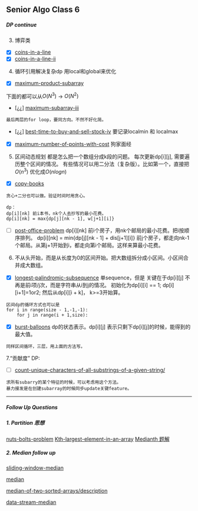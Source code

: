 ## Senior Algo Class 6
 ##### DP continue
 3. 博弈类
 - [x] [coins-in-a-line](https://www.lintcode.com/problem/coins-in-a-line/)
 - [x] [coins-in-a-line-ii](https://www.lintcode.com/problem/coins-in-a-line-ii/description)

4. 循环引用解决复杂dp
用local和global来优化
- [x] [maximum-product-subarray](https://www.leetcode.com/problems/maximum-product-subarray/)

下面的都可以从$O(N^{3})$ -> $O(N^{2})$
- [¿¿] [maximum-subarray-iii](https://www.lintcode.com/problem/maximum-subarray-iii/)
```
最后两层的for loop，要同方向。不然不好化简。
```
- [¿¿] [best-time-to-buy-and-sell-stock-iv](https://www.leetcode.com/problems/best-time-to-buy-and-sell-stock-iv/)
要记录localmin 和 localmax
- [x] [maximum-number-of-points-with-cost](https://leetcode.com/problems/maximum-number-of-points-with-cost/) 狗家面经

5. 区间动态规划
都是怎么把一个数组分成k段的问题。
每次更新dp[i][j], 需要遍历整个区间的情况。
有些情况可以用二分法（复杂版）。比如第一个，直接把$O(n^3)$ 优化成$O(nlogn)$

- [x] [copy-books](https://www.lintcode.com/problem/copy-books/)
 
 ```
 贪心+二分也可以做。验证时间时用贪心。
 
 dp：
 dp[i][nk] 前i本书，nk个人去抄写的最小花费。
 dp[i][nk] = max{dp[j][nk - 1], w[j+1][i]}
 ```
 - [ ] [post-office-problem](https://www.lintcode.com/problem/build-post-office-problem/description)
 dp[i][nk] 前i个房子，用nk个邮局的最小花费。把i按顺序排列。
 dp[i][nk] = min{dp[j][nk - 1] + dis[j+1][i]}
 前j个房子，都走向nk-1个邮局。从第j+1开始到i，都走向第i个邮局。这样来算最小花费。
 
 6. 不从头开始，而是从长度为0的区间开始。把大数组拆分成小区间。小区间合并成大数组。
 
 - [x] [longest-palindromic-subsequence](https://www.leetcode.com/problems/longest-palindromic-subsequence/description)
单sequence，但是
关键在于dp[i][j] 不再是前i项/j次，而是字符串从i到j的情况。
初始化为dp[i][i] == 1; dp[i][i+1]=1or2;
然后从dp[i][i + k]， k>=3开始算。

```
区间dp的循环方式也可以是
for i in range(size - 1,-1,-1):
    for j in range(i + 1,size):
```

- [x] [burst-balloons](https://www.leetcode.com/problems/burst-balloons/description) dp的状态表示。dp[i][j] 表示只剩下dp[i][j]的时候，能得到的最大值。
```
同样区间循环，三层，用上面的方法写。
```

7.“贡献度” DP:
- [ ] [count-unique-characters-of-all-substrings-of-a-given-string/](https://leetcode.com/problems/count-unique-characters-of-all-substrings-of-a-given-string/)
```
求所有subarry的某个特征的时候，可以考虑用这个方法。
暴力接发是在创建subarray的时候同步update关键feature。
```

 ---

 
 
 ##### Follow Up Questions
 ##### 1. Partition 思想
 [nuts-bolts-problem](https://www.lintcode.com/problem/nuts-bolts-problem/)
 [Kth-largest-element-in-an-array](https://leetcode.com/problems/kth-largest-element-in-an-array/)
 [Medianth 题解](https://www.jiuzhang.com/solution/median/)
 
 ##### 2. Median follow up
 [sliding-window-median](https://www.lintcode.com/problem/sliding-window-median/description)

  [median](https://www.lintcode.com/problem/median/description)

  [median-of-two-sorted-arrays/description](https://www.lintcode.com/problem/median-of-two-sorted-arrays/description)
  
  [data-stream-median](https://www.lintcode.com/problem/data-stream-median/description)